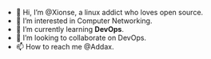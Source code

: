 - 👋 Hi, I’m @Xionse, a linux addict who loves open source.
- 👀 I’m interested in Computer Networking.
- 🌱 I’m currently learning **DevOps**.
- 💞️ I’m looking to collaborate on DevOps.
- 📫 How to reach me @Addax. 

<!---
Xionse/Xionse is a ✨ special ✨ repository because its `README.md` (this file) appears on your GitHub profile.
You can click the Preview link to take a look at your changes.
--->
